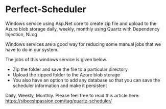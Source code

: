 # Perfect-Scheduler
Windows service using Asp.Net core to create zip file and upload to the Azure blob storage daily, weekly, monthly using Quartz with Dependency Injection, NLog

Windows services are a good way for reducing some manual jobs that we have to do in our system. 

The jobs of this windows service is given below.

- Zip the folder and save the file to a particular directory
- Upload the zipped folder to the Azure blob storage
- You also have an option to add any database so that you can save the scheduler information and make it persistent

Daily, Weekly, Monthly. Please feel free to read this article here: https://sibeeshpassion.com/tag/quartz-scheduler/
